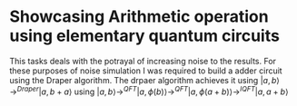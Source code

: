 # Showcasing Arithmetic operation using elementary quantum circuits


This tasks deals with the potrayal of increasing noise to the results. For these purposes of noise simulation I was required to build a adder circuit using the Draper algorithm. The drpaer algorithm achieves it using $|a,b\rangle \rightarrow^{Draper} |a,b+a\rangle$ using $|a,b\rangle \rightarrow^{QFT} |a,\phi(b)\rangle \rightarrow^{QFT} |a,\phi(a+b)\rangle \rightarrow^{IQFT} |a,a+b\rangle$

